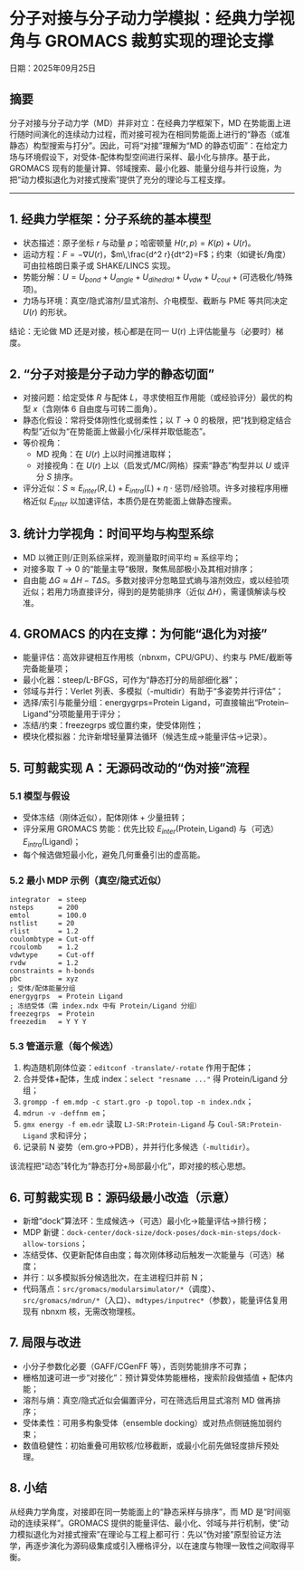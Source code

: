 # 分子对接与分子动力学模拟：经典力学视角与 GROMACS 裁剪实现的理论支撑
日期：2025年09月25日
## 摘要
分子对接与分子动力学（MD）并非对立：在经典力学框架下，MD 在势能面上进行随时间演化的连续动力过程，而对接可视为在相同势能面上进行的“静态（或准静态）构型搜索与打分”。因此，可将“对接”理解为“MD 的静态切面”：在给定力场与环境假设下，对受体-配体构型空间进行采样、最小化与排序。基于此，GROMACS 现有的能量计算、邻域搜索、最小化器、能量分组与并行设施，为把“动力模拟退化为对接式搜索”提供了充分的理论与工程支撑。

---

## 1. 经典力学框架：分子系统的基本模型
- 状态描述：原子坐标 $r$ 与动量 $p$；哈密顿量 $H(r,p)=K(p)+U(r)$。
- 运动方程：$F=-\nabla U(r)$，$m\,\frac{d^2 r}{dt^2}=F$；约束（如键长/角度）可由拉格朗日乘子或 SHAKE/LINCS 实现。
- 势能分解：$U=U_{bond}+U_{angle}+U_{dihedral}+U_{vdw}+U_{coul}+\text{(可选极化/特殊项)}$。
- 力场与环境：真空/隐式溶剂/显式溶剂、介电模型、截断与 PME 等共同决定 $U(r)$ 的形状。

结论：无论做 MD 还是对接，核心都是在同一 U(r) 上评估能量与（必要时）梯度。

## 2. “分子对接是分子动力学的静态切面”
- 对接问题：给定受体 $R$ 与配体 $L$，寻求使相互作用能（或经验评分）最优的构型 $x$（含刚体 6 自由度与可转二面角）。
- 静态化假设：常将受体刚性化或弱柔性；以 $T\to 0$ 的极限，把“找到稳定结合构型”近似为“在势能面上做最小化/采样并取低能态”。
- 等价视角：
  - MD 视角：在 $U(r)$ 上以时间推进取样；
  - 对接视角：在 $U(r)$ 上以（启发式/MC/网格）探索“静态”构型并以 $U$ 或评分 $S$ 排序。
- 评分近似：$S\approx E_{inter}(R,L)+E_{intra}(L)+\eta\cdot\text{惩罚/经验项}$。许多对接程序用栅格近似 $E_{inter}$ 以加速评估，本质仍是在势能面上做静态搜索。

## 3. 统计力学视角：时间平均与构型系综
- MD 以微正则/正则系综采样，观测量取时间平均 $\approx$ 系综平均；
- 对接多取 $T\to 0$ 的“能量主导”极限，聚焦局部极小及其相对排序；
- 自由能 $\Delta G\approx\Delta H- T\Delta S$。多数对接评分忽略显式熵与溶剂效应，或以经验项近似；若用力场直接评分，得到的是势能排序（近似 $\Delta H$），需谨慎解读与校准。

## 4. GROMACS 的内在支撑：为何能“退化为对接”
- 能量评估：高效非键相互作用核（nbnxm，CPU/GPU）、约束与 PME/截断等完备能量项；
- 最小化器：steep/L-BFGS，可作为“静态打分的局部细化器”；
- 邻域与并行：Verlet 列表、多模拟（-multidir）有助于“多姿势并行评估”；
- 选择/索引与能量分组：energygrps=Protein Ligand，可直接输出“Protein–Ligand”分项能量用于评分；
- 冻结/约束：freezegrps 或位置约束，使受体刚性；
- 模块化模拟器：允许新增轻量算法循环（候选生成→能量评估→记录）。

## 5. 可剪裁实现 A：无源码改动的“伪对接”流程
### 5.1 模型与假设
- 受体冻结（刚体近似），配体刚体 + 少量扭转；
- 评分采用 GROMACS 势能：优先比较 $E_{inter}(\text{Protein},\text{Ligand})$ 与（可选）$E_{intra}(\text{Ligand})$；
- 每个候选做短最小化，避免几何重叠引出的虚高能。

### 5.2 最小 MDP 示例（真空/隐式近似）
```
integrator  = steep
nsteps      = 200
emtol       = 100.0
nstlist     = 20
rlist       = 1.2
coulombtype = Cut-off
rcoulomb    = 1.2
vdwtype     = Cut-off
rvdw        = 1.2
constraints = h-bonds
pbc         = xyz
; 受体/配体能量分组
energygrps  = Protein Ligand
; 冻结受体（需 index.ndx 中有 Protein/Ligand 分组）
freezegrps  = Protein
freezedim   = Y Y Y
```

### 5.3 管道示意（每个候选）
1) 构造随机刚体位姿：`editconf -translate/-rotate` 作用于配体；
2) 合并受体+配体，生成 index：`select "resname ..."` 得 Protein/Ligand 分组；
3) `grompp -f em.mdp -c start.gro -p topol.top -n index.ndx`；
4) `mdrun -v -deffnm em`；
5) `gmx energy -f em.edr` 读取 `LJ-SR:Protein-Ligand` 与 `Coul-SR:Protein-Ligand` 求和评分；
6) 记录前 N 姿势（em.gro→PDB），并并行化多候选（`-multidir`）。

该流程把“动态”转化为“静态打分+局部最小化”，即对接的核心思想。

## 6. 可剪裁实现 B：源码级最小改造（示意）
- 新增“dock”算法环：生成候选→（可选）最小化→能量评估→排行榜；
- MDP 新键：`dock-center/dock-size/dock-poses/dock-min-steps/dock-allow-torsions`；
- 冻结受体、仅更新配体自由度；每次刚体移动后触发一次能量与（可选）梯度；
- 并行：以多模拟拆分候选批次，在主进程归并前 N；
- 代码落点：`src/gromacs/modularsimulator/*`（调度）、`src/gromacs/mdrun/*`（入口）、`mdtypes/inputrec*`（参数），能量评估复用现有 nbnxm 核，无需改物理核。

## 7. 局限与改进
- 小分子参数化必要（GAFF/CGenFF 等），否则势能排序不可靠；
- 栅格加速可进一步“对接化”：预计算受体势能栅格，搜索阶段做插值 + 配体内能；
- 溶剂与熵：真空/隐式近似会偏置评分，可在筛选后用显式溶剂 MD 做再排序；
- 受体柔性：可用多构象受体（ensemble docking）或对热点侧链施加弱约束；
- 数值稳健性：初始重叠可用软核/位移截断，或最小化前先做轻度排斥预处理。

## 8. 小结
从经典力学角度，对接即在同一势能面上的“静态采样与排序”，而 MD 是“时间驱动的连续采样”。GROMACS 提供的能量评估、最小化、邻域与并行机制，使“动力模拟退化为对接式搜索”在理论与工程上都可行：先以“伪对接”原型验证方法学，再逐步演化为源码级集成或引入栅格评分，以在速度与物理一致性之间取得平衡。
